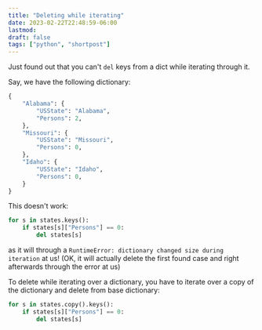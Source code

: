 ```yaml
---
title: "Deleting while iterating"
date: 2023-02-22T22:48:59-06:00
lastmod: 
draft: false
tags: ["python", "shortpost"]
---
```

Just found out that you can't `del` keys from a dict while iterating through it.

Say, we have the following dictionary:
```python
{
    "Alabama": {
        "USState": "Alabama",
        "Persons": 2,
    },
    "Missouri": {
        "USState": "Missouri",
        "Persons": 0,
    },
    "Idaho": {
        "USState": "Idaho",
        "Persons": 0,
    }
}

```

This doesn't work:

```python
for s in states.keys():
    if states[s]["Persons"] == 0:
        del states[s]
```

as it will through a `RuntimeError: dictionary changed size during iteration` at us!
(OK, it will actually delete the first found case and right afterwards through the error at us)

To delete while iterating over a dictionary, you have to iterate over a copy of the dictionary and delete from base dictionary:

```python
for s in states.copy().keys():
    if states[s]["Persons"] == 0:
        del states[s]
```
